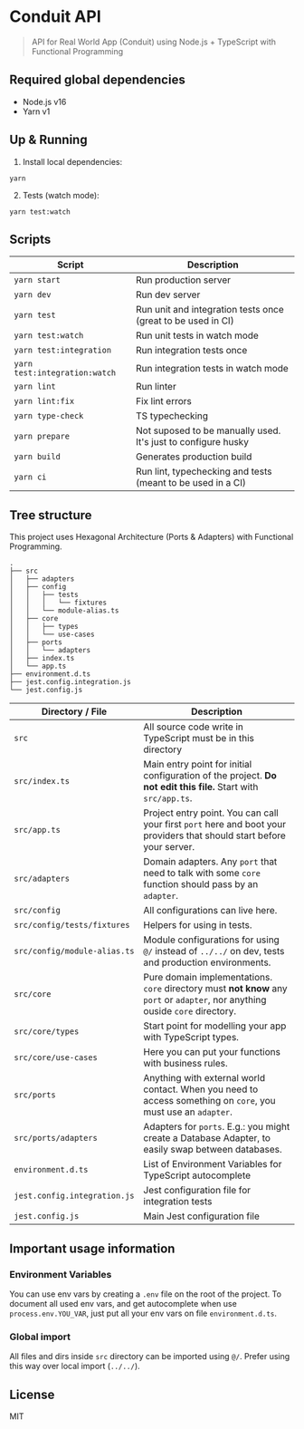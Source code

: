 # Conduit API

> API for Real World App (Conduit) using Node.js + TypeScript with Functional Programming

## Required global dependencies

- Node.js v16
- Yarn v1

## Up & Running

1. Install local dependencies:

```terminal
yarn
```

2. Tests (watch mode):

```terminal
yarn test:watch
```

## Scripts

| Script                        | Description                                                   |
| ----------------------------- | ------------------------------------------------------------- |
| `yarn start`                  | Run production server                                         |
| `yarn dev`                    | Run dev server                                                |
| `yarn test`                   | Run unit and integration tests once (great to be used in CI)  |
| `yarn test:watch`             | Run unit tests in watch mode                                  |
| `yarn test:integration`       | Run integration tests once                                    |
| `yarn test:integration:watch` | Run integration tests in watch mode                           |
| `yarn lint`                   | Run linter                                                    |
| `yarn lint:fix`               | Fix lint errors                                               |
| `yarn type-check`             | TS typechecking                                               |
| `yarn prepare`                | Not suposed to be manually used. It's just to configure husky |
| `yarn build`                  | Generates production build                                    |
| `yarn ci`                     | Run lint, typechecking and tests (meant to be used in a CI)   |

## Tree structure

This project uses Hexagonal Architecture (Ports & Adapters) with Functional Programming.

```terminal
.
├── src
│   ├── adapters
│   ├── config
│   │   ├── tests
│   │   │   └── fixtures
│   │   └── module-alias.ts
│   ├── core
│   │   ├── types
│   │   └── use-cases
│   ├── ports
│   │   └── adapters
│   ├── index.ts
│   └── app.ts
├── environment.d.ts
├── jest.config.integration.js
└── jest.config.js
```

| Directory / File             | Description                                                                                                                    |
| ---------------------------- | ------------------------------------------------------------------------------------------------------------------------------ |
| `src`                        | All source code write in TypeScript must be in this directory                                                                  |
| `src/index.ts`               | Main entry point for initial configuration of the project. **Do not edit this file.** Start with `src/app.ts`.                 |
| `src/app.ts`                 | Project entry point. You can call your first `port` here and boot your providers that should start before your server.         |
| `src/adapters`               | Domain adapters. Any `port` that need to talk with some `core` function should pass by an `adapter`.                           |
| `src/config`                 | All configurations can live here.                                                                                              |
| `src/config/tests/fixtures`  | Helpers for using in tests.                                                                                                    |
| `src/config/module-alias.ts` | Module configurations for using `@/` instead of `../../` on dev, tests and production environments.                            |
| `src/core`                   | Pure domain implementations. `core` directory must **not know** any `port` or `adapter`, nor anything ouside `core` directory. |
| `src/core/types`             | Start point for modelling your app with TypeScript types.                                                                      |
| `src/core/use-cases`         | Here you can put your functions with business rules.                                                                           |
| `src/ports`                  | Anything with external world contact. When you need to access something on `core`, you must use an `adapter`.                  |
| `src/ports/adapters`         | Adapters for `ports`. E.g.: you might create a Database Adapter, to easily swap between databases.                             |
| `environment.d.ts`           | List of Environment Variables for TypeScript autocomplete                                                                      |
| `jest.config.integration.js` | Jest configuration file for integration tests                                                                                  |
| `jest.config.js`             | Main Jest configuration file                                                                                                   |

## Important usage information

### Environment Variables

You can use env vars by creating a `.env` file on the root of the project.
To document all used env vars, and get autocomplete when use `process.env.YOU_VAR`,
just put all your env vars on file `environment.d.ts`.

### Global import

All files and dirs inside `src` directory can be imported using `@/`.
Prefer using this way over local import (`../../`).

## License

MIT
